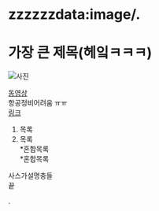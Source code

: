 # zzzzzzdata:image/.
# 가장 큰 제목(헤잌ㅋㅋㅋ)  

![사진](http://cfile9.uf.tistory.com/image/247A2B4251F08418313BC6)  

[동영상](https://youtu.be/qKvXUjR-8CM)  
항공정비어려움 ㅠㅠ  
[링크](https://www.google.nl/url?sa=t&rct=j&q=&esrc=s&source=web&cd=1&cad=rja&uact=8&ved=0ahUKEwjGiZ6hru_OAhWCWCwKHZGQBQAQFggiMAA&url=http%3A%2F%2Fwww.career.go.kr%2Fcnet%2Ffront%2Fbase%2Fmajor%2FFunivMajorView.do%3FSEQ%3D627&usg=AFQjCNHrpcKxvdpJDuskLeSSBBw-Y6S7Tg&bvm=bv.131669213,d.ZGg)
  
  1. 목록  
  2. 목록  
     *혼합목록  
     *혼합목록  


사스가설명충들  
끝

.

